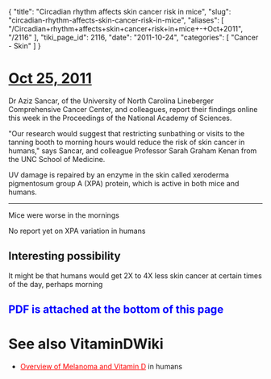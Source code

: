 {
  "title": "Circadian rhythm affects skin cancer risk in mice",
  "slug": "circadian-rhythm-affects-skin-cancer-risk-in-mice",
  "aliases": [
    "/Circadian+rhythm+affects+skin+cancer+risk+in+mice+-+Oct+2011",
    "/2116"
  ],
  "tiki_page_id": 2116,
  "date": "2011-10-24",
  "categories": [
    "Cancer - Skin"
  ]
}


# [Oct 25, 2011](http://www.abc.net.au/science/articles/2011/10/25/3346713.htm)

Dr Aziz Sancar, of the University of North Carolina Lineberger Comprehensive Cancer Center, and colleagues, report their findings online this week in the Proceedings of the National Academy of Sciences.

"Our research would suggest that restricting sunbathing or visits to the tanning booth to morning hours would reduce the risk of skin cancer in humans," says Sancar, and colleague Professor Sarah Graham Kenan from the UNC School of Medicine.

UV damage is repaired by an enzyme in the skin called xeroderma pigmentosum group A (XPA) protein, which is active in both mice and humans.

- - - - - - - - - - 

Mice were worse in the mornings

No report yet on XPA variation in humans

## Interesting possibility

It might be that humans would get 2X to 4X less skin cancer at certain times of the day, perhaps morning

## <span style="color:#00F;">PDF is attached at the bottom of this page</span>

# See also VitaminDWiki

* <a href="/posts/overview-of-melanoma-and-vitamin-d" style="color: red; text-decoration: underline;" title="This link has an unknown page_id: 1462">Overview of Melanoma and Vitamin D</a> in humans

